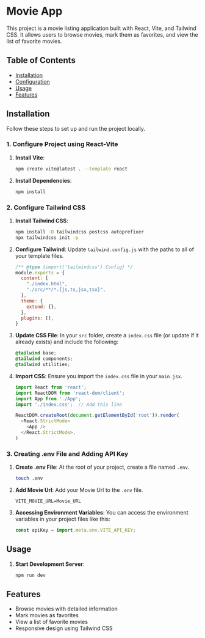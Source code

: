 # Movie App

This project is a movie listing application built with React, Vite, and Tailwind CSS. It allows users to browse movies, mark them as favorites, and view the list of favorite movies.

## Table of Contents

- [Installation](#installation)
- [Configuration](#configuration)
- [Usage](#usage)
- [Features](#features)

## Installation

Follow these steps to set up and run the project locally.

### 1. Configure Project using React-Vite

1. **Install Vite**:
    ```bash
    npm create vite@latest . --template react
    ```

2. **Install Dependencies**:
    ```bash
    npm install
    ```

### 2. Configure Tailwind CSS

1. **Install Tailwind CSS**:
    ```bash
    npm install -D tailwindcss postcss autoprefixer
    npx tailwindcss init -p
    ```

2. **Configure Tailwind**: Update `tailwind.config.js` with the paths to all of your template files.
    ```javascript
    /** @type {import('tailwindcss').Config} */
    module.exports = {
      content: [
        "./index.html",
        "./src/**/*.{js,ts,jsx,tsx}",
      ],
      theme: {
        extend: {},
      },
      plugins: [],
    }
    ```

3. **Update CSS File**: In your `src` folder, create a `index.css` file (or update if it already exists) and include the following:
    ```css
    @tailwind base;
    @tailwind components;
    @tailwind utilities;
    ```

4. **Import CSS**: Ensure you import the `index.css` file in your `main.jsx`.
    ```javascript
    import React from 'react';
    import ReactDOM from 'react-dom/client';
    import App from './App';
    import './index.css';  // Add this line

    ReactDOM.createRoot(document.getElementById('root')).render(
      <React.StrictMode>
        <App />
      </React.StrictMode>,
    )
    ```

### 3. Creating .env File and Adding API Key

1. **Create .env File**: At the root of your project, create a file named `.env`.
    ```bash
    touch .env
    ```

2. **Add Movie Url**: Add your Movie Url to the `.env` file.
    ```env
    VITE_MOVIE_URL=Movie_URL
    ```

3. **Accessing Environment Variables**: You can access the environment variables in your project files like this:
    ```javascript
    const apiKey = import.meta.env.VITE_API_KEY;
    ```

## Usage

1. **Start Development Server**:
    ```bash
    npm run dev
    ```


## Features

- Browse movies with detailed information
- Mark movies as favorites
- View a list of favorite movies
- Responsive design using Tailwind CSS


